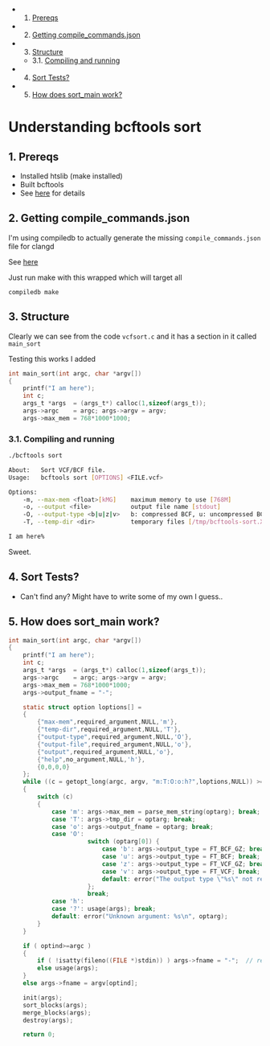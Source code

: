 <!-- vscode-markdown-toc -->
* 1. [Prereqs](#Prereqs)
* 2. [Getting compile_commands.json](#Gettingcompile_commands.json)
* 3. [Structure](#Structure)
	* 3.1. [Compiling and running](#Compilingandrunning)
* 4. [Sort Tests?](#SortTests)
* 5. [How does sort_main work?](#Howdoessort_mainwork)

<!-- vscode-markdown-toc-config
	numbering=true
	autoSave=true
	/vscode-markdown-toc-config -->
<!-- /vscode-markdown-toc -->


# Understanding bcftools sort

##  1. <a name='Prereqs'></a>Prereqs

- Installed htslib (make installed)
- Built bcftools
- See [here](http://samtools.github.io/bcftools/howtos/install.html) for details

##  2. <a name='Gettingcompile_commands.json'></a>Getting compile_commands.json

I'm using compiledb to actually generate the missing `compile_commands.json` file for clangd

See [here](https://github.com/nickdiego/compiledb)

Just run make with this wrapped which will target all

`compiledb make`

##  3. <a name='Structure'></a>Structure

Clearly we can see from the code `vcfsort.c` and it has a section in it called `main_sort`

Testing this works I added

```c
int main_sort(int argc, char *argv[])
{
    printf("I am here");
    int c;
    args_t *args  = (args_t*) calloc(1,sizeof(args_t));
    args->argc    = argc; args->argv = argv;
    args->max_mem = 768*1000*1000;
```

###  3.1. <a name='Compilingandrunning'></a>Compiling and running

```bash
./bcftools sort

About:   Sort VCF/BCF file.
Usage:   bcftools sort [OPTIONS] <FILE.vcf>

Options:
    -m, --max-mem <float>[kMG]    maximum memory to use [768M]
    -o, --output <file>           output file name [stdout]
    -O, --output-type <b|u|z|v>   b: compressed BCF, u: uncompressed BCF, z: compressed VCF, v: uncompressed VCF [v]
    -T, --temp-dir <dir>          temporary files [/tmp/bcftools-sort.XXXXXX]

I am here%
```

Sweet.

##  4. <a name='SortTests'></a>Sort Tests? 

- Can't find any? Might have to write some of my own I guess..

##  5. <a name='Howdoessort_mainwork'></a>How does sort_main work?


```c
int main_sort(int argc, char *argv[])
{
    printf("I am here");
    int c;
    args_t *args  = (args_t*) calloc(1,sizeof(args_t));
    args->argc    = argc; args->argv = argv;
    args->max_mem = 768*1000*1000;
    args->output_fname = "-";

    static struct option loptions[] =
    {
        {"max-mem",required_argument,NULL,'m'},
        {"temp-dir",required_argument,NULL,'T'},
        {"output-type",required_argument,NULL,'O'},
        {"output-file",required_argument,NULL,'o'},
        {"output",required_argument,NULL,'o'},
        {"help",no_argument,NULL,'h'},
        {0,0,0,0}
    };
    while ((c = getopt_long(argc, argv, "m:T:O:o:h?",loptions,NULL)) >= 0)
    {
        switch (c)
        {
            case 'm': args->max_mem = parse_mem_string(optarg); break;
            case 'T': args->tmp_dir = optarg; break;
            case 'o': args->output_fname = optarg; break;
            case 'O':
                      switch (optarg[0]) {
                          case 'b': args->output_type = FT_BCF_GZ; break;
                          case 'u': args->output_type = FT_BCF; break;
                          case 'z': args->output_type = FT_VCF_GZ; break;
                          case 'v': args->output_type = FT_VCF; break;
                          default: error("The output type \"%s\" not recognised\n", optarg);
                      };
                      break;
            case 'h':
            case '?': usage(args); break;
            default: error("Unknown argument: %s\n", optarg);
        }
    }

    if ( optind>=argc )
    {
        if ( !isatty(fileno((FILE *)stdin)) ) args->fname = "-";  // reading from stdin
        else usage(args);
    }
    else args->fname = argv[optind];

    init(args);
    sort_blocks(args);
    merge_blocks(args);
    destroy(args);

    return 0;
```